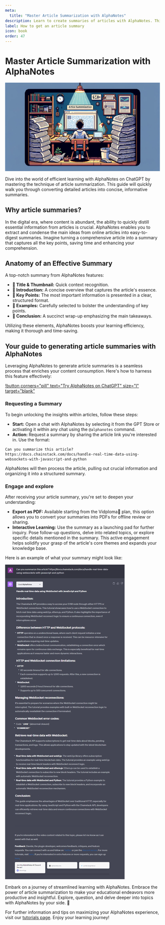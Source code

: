 ```yaml
---
meta:
  title: "Master Article Summarization with AlphaNotes"
description: Learn to create summaries of articles with AlphaNotes. This tutorial shows you how to turn extensive articles into concise summaries for enhanced learning.
label: How to get an article summary
icon: book
order: 47
---
```


# Master Article Summarization with AlphaNotes

![](../resources/article-summary-banner.png)

Dive into the world of efficient learning with AlphaNotes on ChatGPT by mastering the technique of article summarization. This guide will quickly walk you through converting detailed articles into concise, informative summaries.

## Why article summaries?

In the digital era, where content is abundant, the ability to quickly distill essential information from articles is crucial. AlphaNotes enables you to extract and condense the main ideas from online articles into easy-to-digest summaries. Imagine turning a comprehensive article into a summary that captures all the key points, saving time and enhancing your comprehension.

## Anatomy of an Effective Summary

A top-notch summary from AlphaNotes features:

- **📌 Title & Thumbnail:** Quick context recognition.
- **📌 Introduction:** A concise overview that captures the article's essence.
- **📌 Key Points:** The most important information is presented in a clear, structured format.
- **📌 Examples:** Carefully selected to bolster the understanding of key points.
- **📌 Conclusion:** A succinct wrap-up emphasizing the main takeaways.

Utilizing these elements, AlphaNotes boosts your learning efficiency, making it thorough and time-saving.

## Your guide to generating article summaries with AlphaNotes

Leveraging AlphaNotes to generate article summaries is a seamless process that enriches your content consumption. Here's how to harness this feature effectively:

[!button corners="pill" text="Try AlphaNotes on ChatGPT" size="l" target="blank"](https://chat.openai.com/g/g-ZdfrSRAyo-alphanotes-gpt)

### Requesting a Summary

To begin unlocking the insights within articles, follow these steps:

- **Start:** Open a chat with AlphaNotes by selecting it from the GPT Store or activating it within any chat using the `@alphanotes` command.
- **Action:** Request a summary by sharing the article link you're interested in. Use the format:

```
Can you summarize this article? https://docs.chainstack.com/docs/handle-real-time-data-using-websockets-with-javascript-and-python
```

AlphaNotes will then process the article, pulling out crucial information and organizing it into a structured summary.

### Engage and explore

After receiving your article summary, you're set to deepen your understanding:

- **Export as PDF:** Available starting from the Vidploma🎥 plan, this option allows you to convert your summaries into PDFs for offline review or sharing.
- **Interactive Learning:** Use the summary as a launching pad for further inquiry. Pose follow-up questions, delve into related topics, or explore specific details mentioned in the summary. This active engagement helps solidify your grasp of the article's core themes and expands your knowledge base.

Here is an example of what your summary might look like:

![](../resources/article-summary.png)

Embark on a journey of streamlined learning with AlphaNotes. Embrace the power of article summarization to make your educational endeavors more productive and insightful. Explore, question, and delve deeper into topics with AlphaNotes by your side. 🚀

For further information and tips on maximizing your AlphaNotes experience, visit our [tutorials page](https://www.alphanotes.one/tutorials). Enjoy your learning journey!
